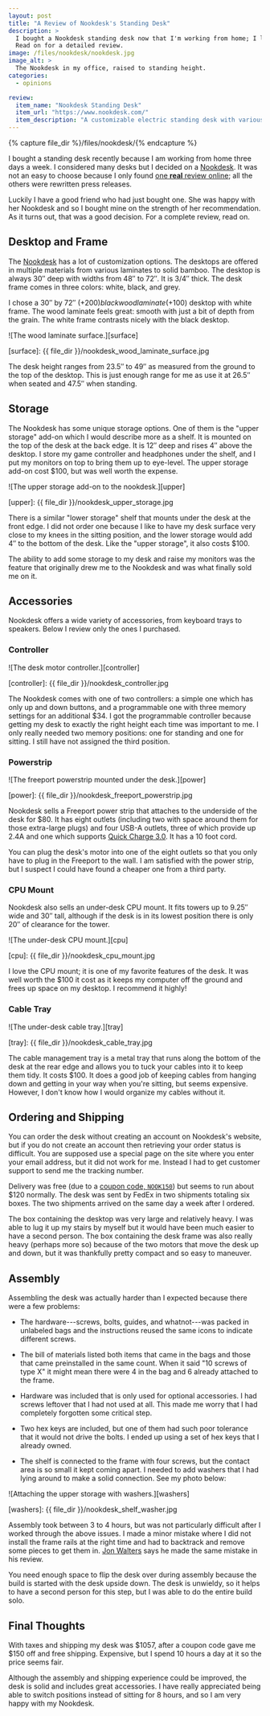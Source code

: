 ```yaml
---
layout: post
title: "A Review of Nookdesk's Standing Desk"
description: >
  I bought a Nookdesk standing desk now that I'm working from home; I like it!
  Read on for a detailed review.
image: /files/nookdesk/nookdesk.jpg
image_alt: >
  The Nookdesk in my office, raised to standing height.
categories:
  - opinions

review:
  item_name: "Nookdesk Standing Desk"
  item_url: "https://www.nookdesk.com/"
  item_description: "A customizable electric standing desk with various accessory options."
---
```


{% capture file_dir %}/files/nookdesk/{% endcapture %}

I bought a standing desk recently because I am working from home three days a
week. I considered many desks but I decided on a [Nookdesk][nookdesk]. It was
not an easy to choose because I only found [one **real** review
online][review]; all the others were rewritten press releases.

Luckily I have a good friend who had just bought one. She was happy with her
Nookdesk and so I bought mine on the strength of her recommendation. As it turns
out, that was a good decision. For a complete review, read on.

[nookdesk]: https://www.nookdesk.com/
[review]: https://macsources.com/nookdesk-review-ordering-and-building-of-the-smart-desk-that-enhances-your-life/

## Desktop and Frame

The [Nookdesk][nookdesk] has a lot of customization options. The desktops are
offered in multiple materials from various laminates to solid bamboo. The
desktop is always 30″ deep with widths from 48″ to 72″. It is 3/4″ thick. The
desk frame comes in three colors: white, black, and grey.

I chose a 30″ by 72″ (+$200) blackwood laminate (+$100) desktop with white
frame.  The wood laminate feels great: smooth with just a bit of depth from
the grain. The white frame contrasts nicely with the black desktop.

![The wood laminate surface.][surface]

[surface]: {{ file_dir }}/nookdesk_wood_laminate_surface.jpg

The desk height ranges from 23.5″ to 49″ as measured from the ground to the
top of the desktop. This is just enough range for me as use it at 26.5″ when
seated and 47.5″ when standing.

## Storage

The Nookdesk has some unique storage options. One of them is the "upper
storage" add-on which I would describe more as a shelf. It is mounted on the
top of the desk at the back edge. It is 12″ deep and rises 4″ above the
desktop. I store my game controller and headphones under the shelf, and I put
my monitors on top to bring them up to eye-level. The upper storage add-on
cost $100, but was well worth the expense.

![The upper storage add-on to the nookdesk.][upper]

[upper]: {{ file_dir }}/nookdesk_upper_storage.jpg

There is a similar "lower storage" shelf that mounts under the desk at the
front edge. I did not order one because I like to have my desk surface very
close to my knees in the sitting position, and the lower storage would add 4″
to the bottom of the desk. Like the "upper storage", it also costs $100.

The ability to add some storage to my desk and raise my monitors was the
feature that originally drew me to the Nookdesk and was what finally sold me
on it.

## Accessories

Nookdesk offers a wide variety of accessories, from keyboard trays to
speakers. Below I review only the ones I purchased.

### Controller

![The desk motor controller.][controller]

[controller]: {{ file_dir }}/nookdesk_controller.jpg

The Nookdesk comes with one of two controllers: a simple one which has only up
and down buttons, and a programmable one with three memory settings for an
additional $34. I got the programmable controller because getting my desk to
exactly the right height each time was important to me. I only really needed
two memory positions: one for standing and one for sitting. I still have not
assigned the third position.

### Powerstrip

![The freeport powerstrip mounted under the desk.][power]

[power]: {{ file_dir }}/nookdesk_freeport_powerstrip.jpg

Nookdesk sells a Freeport power strip that attaches to the underside of the
desk for $80. It has eight outlets (including two with space around them for
those extra-large plugs) and four USB-A outlets, three of which provide up
2.4A and one which supports [Quick Charge 3.0][qc]. It has a 10 foot cord.

You can plug the desk's motor into one of the eight outlets so that you only
have to plug in the Freeport to the wall. I am satisfied with the power strip,
but I suspect I could have found a cheaper one from a third party.

[qc]: https://en.wikipedia.org/wiki/Quick_Charge

### CPU Mount

Nookdesk also sells an under-desk CPU mount. It fits towers up to 9.25″ wide
and 30″ tall, although if the desk is in its lowest position there is only 20″
of clearance for the tower.

![The under-desk CPU mount.][cpu]

[cpu]: {{ file_dir }}/nookdesk_cpu_mount.jpg

I love the CPU mount; it is one of my favorite features of the desk. It was
well worth the $100 it cost as it keeps my computer off the ground and frees
up space on my desktop. I recommend it highly!

### Cable Tray

![The under-desk cable tray.][tray]

[tray]: {{ file_dir }}/nookdesk_cable_tray.jpg

The cable management tray is a metal tray that runs along the bottom of the
desk at the rear edge and allows you to tuck your cables into it to keep them
tidy. It costs $100. It does a good job of keeping cables from hanging down
and getting in your way when you're sitting, but seems expensive. However, I
don't know how I would organize my cables without it.

## Ordering and Shipping

You can order the desk without creating an account on Nookdesk's website, but
if you do not create an account then retrieving your order status is
difficult. You are supposed use a special page on the site where you enter
your email address, but it did not work for me. Instead I had to get customer
support to send me the tracking number.

Delivery was free (due to a [coupon code, `NOOK150`][code]) but seems to run
about $120 normally. The desk was sent by FedEx in two shipments totaling six
boxes. The two shipments arrived on the same day a week after I ordered.

[code]: https://www.evodesk.com/deals

The box containing the desktop was very large and relatively heavy. I was able
to lug it up my stairs by myself but it would have been much easier to have a
second person. The box containing the desk frame was also really heavy
(perhaps more so) because of the two motors that move the desk up and down,
but it was thankfully pretty compact and so easy to maneuver.

## Assembly

Assembling the desk was actually harder than I expected because there were a
few problems:

- The hardware---screws, bolts, guides, and whatnot---was packed in unlabeled
bags and the instructions reused the same icons to indicate different screws.

- The bill of materials listed both items that came in the bags and those that
came preinstalled in the same count. When it said "10 screws of type X" it
might mean there were 4 in the bag and 6 already attached to the frame.

- Hardware was included that is only used for optional accessories. I had
screws leftover that I had not used at all. This made me worry that I had
completely forgotten some critical step.

- Two hex keys are included, but one of them had such poor tolerance that it
would not drive the bolts. I ended up using a set of hex keys that I already
owned.

- The shelf is connected to the frame with four screws, but the contact area
is so small it kept coming apart. I needed to add washers that I had lying
around to make a solid connection. See my photo below:

![Attaching the upper storage with washers.][washers]

[washers]: {{ file_dir }}/nookdesk_shelf_washer.jpg

Assembly took between 3 to 4 hours, but was not particularly difficult after I
worked through the above issues. I made a minor mistake where I did not
install the frame rails at the right time and had to backtrack and remove some
pieces to get them in. [Jon Walters][review] says he made the same mistake in
his review.

You need enough space to flip the desk over during assembly because the build
is started with the desk upside down. The desk is unwieldy, so it helps to
have a second person for this step, but I was able to do the entire build
solo.

## Final Thoughts

With taxes and shipping my desk was $1057, after a coupon code gave me $150
off and free shipping. Expensive, but I spend 10 hours a day at it so the
price seems fair.

Although the assembly and shipping experience could be improved, the desk is
solid and includes great accessories. I have really appreciated being able to
switch positions instead of sitting for 8 hours, and so I am very happy with
my Nookdesk.

